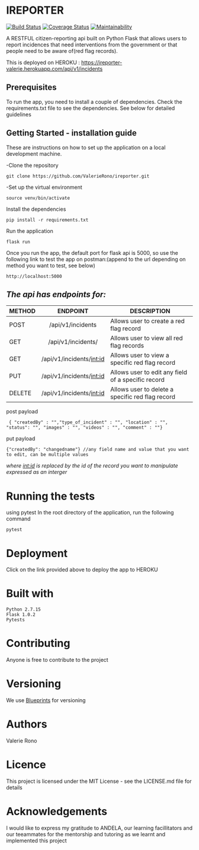 # **IREPORTER** 
[![Build Status](https://travis-ci.com/ValerieRono/ireporter.svg?branch=develop)](https://travis-ci.com/ValerieRono/ireporter) [![Coverage Status](https://coveralls.io/repos/github/ValerieRono/ireporter/badge.svg?branch=bg-fix-endpoints-output-format)](https://coveralls.io/github/ValerieRono/ireporter?branch=bg-fix-endpoints-output-format) [![Maintainability](https://api.codeclimate.com/v1/badges/99810ec26ae4eef15539/maintainability)](https://codeclimate.com/github/ValerieRono/ireporter/maintainability)

A RESTFUL citizen-reporting api built on Python Flask that allows users to report incidences that need interventions from the government or that people need to be aware of(red flag records).

This is deployed on HEROKU : https://ireporter-valerie.herokuapp.com/api/v1/incidents


## **Prerequisites**

To run the app, you need to install a couple of dependencies. Check the requirements.txt file to see the dependencies. See below for detailed guidelines

## **Getting Started - installation guide**

These are instructions on how to set up the application on a local development machine.

-Clone the repository
```
git clone https://github.com/ValerieRono/ireporter.git
```
-Set up the virtual environment
```
source venv/bin/activate
```
Install the dependencies
```
pip install -r requirements.txt
```
Run the application
```
flask run
```
Once you run the app, the default port for flask api is 5000, so use the following link to test the app on postman:(append to the url depending on method you want to test, see below)
```
http://localhost:5000
```
## *The api has endpoints for:*

| METHOD        | ENDPOINT                    | DESCRIPTION                                        | 
| --------------|:---------------------------:| ---------------------------------------------------| 
| POST          | /api/v1/incidents           | Allows user to create a red flag record            |
| GET           | /api/v1/incidents/          | Allows user to view all red flag records           |
| GET           | /api/v1/incidents/<int:id>  | Allows user to view a specific red flag record     | 
| PUT           | /api/v1/incidents/<int:id>  | Allows user to edit any field of a specific record |
| DELETE        | /api/v1/incidents/<int:id>  | Allows user to delete a specific red flag record   |

post payload
```
 { "createdBy" : "","type_of_incident" : "", "location" : "", "status": "", "images" : "", "videos" : "", "comment" : ""}
```
put payload 
  ```
  {"createdBy": "changedname"} //any field name and value that you want to edit, can be multiple values
  ```
*where <int:id> is replaced by the id of the record you want to manipulate expressed as an interger*

# **Running the tests**

using pytest
In the root directory of the application, run the following command
```
pytest
```

# **Deployment**

Click on the link provided above to deploy the app to HEROKU

# **Built with**
```
Python 2.7.15
Flask 1.0.2
Pytests
```
# **Contributing**

Anyone is free to contribute to the project

# **Versioning**

We use [Blueprints](https://sanic.readthedocs.io/en/latest/sanic/blueprints.html) for versioning

# **Authors**

Valerie Rono

# **Licence**

This project is licensed under the MIT License - see the LICENSE.md file for details

# **Acknowledgements**

I would like to express my gratitude to ANDELA, our learning facillitators and our teeammates for the mentorship and tutoring as we learnt and implemented this project


